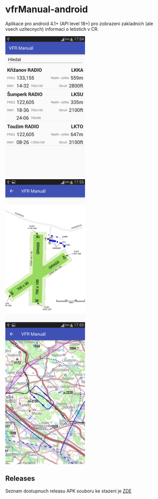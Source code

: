 # vfrManual-android

Aplikace pro android 4.1+ (API level 18+) pro zobrazeni zakladnich (ale vsech uzitecnych) informaci o letistich v CR.

<img src="https://raw.githubusercontent.com/ibisek/vfrManual-android/master/propaganda/vfr-manual1.png" width="250" height="444"/>&nbsp;&nbsp;<img src="https://raw.githubusercontent.com/ibisek/vfrManual-android/master/propaganda/vfr-manual2.png" width="250" height="444"/>&nbsp;&nbsp;<img src="https://raw.githubusercontent.com/ibisek/vfrManual-android/master/propaganda/vfr-manual3.png" width="250" height="444"/>

## Releases
Seznam dostupnuch releasu APK souboru ke stazeni je [ZDE](https://github.com/ibisek/vfrManual-android/releases)
